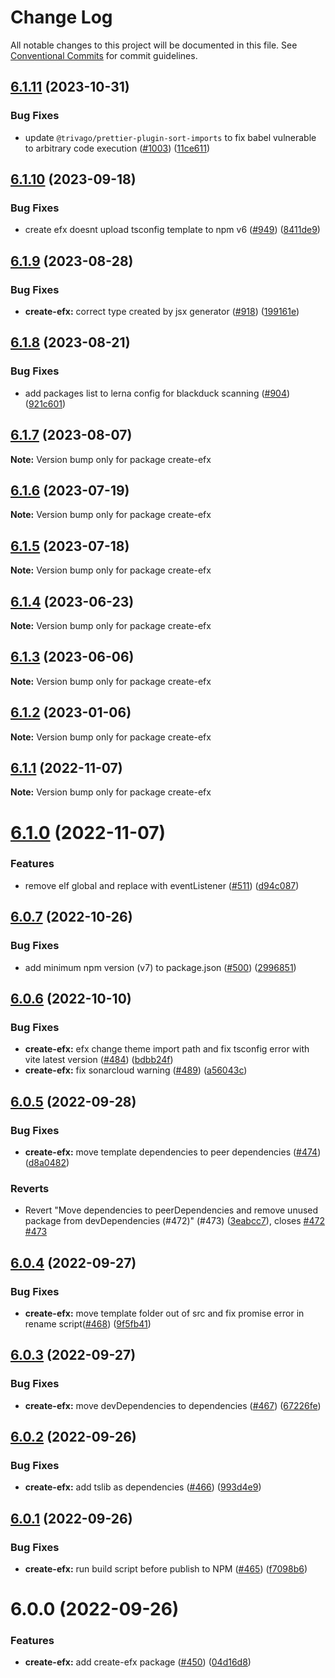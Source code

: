 # Change Log

All notable changes to this project will be documented in this file.
See [Conventional Commits](https://conventionalcommits.org) for commit guidelines.

## [6.1.11](https://github.com/Refinitiv/refinitiv-ui/compare/create-efx@6.1.10...create-efx@6.1.11) (2023-10-31)

### Bug Fixes

- update `@trivago/prettier-plugin-sort-imports` to fix babel vulnerable to arbitrary code execution ([#1003](https://github.com/Refinitiv/refinitiv-ui/issues/1003)) ([11ce611](https://github.com/Refinitiv/refinitiv-ui/commit/11ce6112f96d11c9c6618ac577dc6ba933c0d126))

## [6.1.10](https://github.com/Refinitiv/refinitiv-ui/compare/create-efx@6.1.9...create-efx@6.1.10) (2023-09-18)

### Bug Fixes

- create efx doesnt upload tsconfig template to npm v6 ([#949](https://github.com/Refinitiv/refinitiv-ui/issues/949)) ([8411de9](https://github.com/Refinitiv/refinitiv-ui/commit/8411de90b6c693c13197b815700ae4ac01527e9e))

## [6.1.9](https://github.com/Refinitiv/refinitiv-ui/compare/create-efx@6.1.8...create-efx@6.1.9) (2023-08-28)

### Bug Fixes

- **create-efx:** correct type created by jsx generator ([#918](https://github.com/Refinitiv/refinitiv-ui/issues/918)) ([199161e](https://github.com/Refinitiv/refinitiv-ui/commit/199161e7fb3515c7067c849d424861749510b30c))

## [6.1.8](https://github.com/Refinitiv/refinitiv-ui/compare/create-efx@6.1.7...create-efx@6.1.8) (2023-08-21)

### Bug Fixes

- add packages list to lerna config for blackduck scanning ([#904](https://github.com/Refinitiv/refinitiv-ui/issues/904)) ([921c601](https://github.com/Refinitiv/refinitiv-ui/commit/921c60189b4b0d898864eebaedc5d457a3740194))

## [6.1.7](https://github.com/Refinitiv/refinitiv-ui/compare/create-efx@6.1.6...create-efx@6.1.7) (2023-08-07)

**Note:** Version bump only for package create-efx

## [6.1.6](https://github.com/Refinitiv/refinitiv-ui/compare/create-efx@6.1.5...create-efx@6.1.6) (2023-07-19)

**Note:** Version bump only for package create-efx

## [6.1.5](https://github.com/Refinitiv/refinitiv-ui/compare/create-efx@6.1.4...create-efx@6.1.5) (2023-07-18)

**Note:** Version bump only for package create-efx

## [6.1.4](https://github.com/Refinitiv/refinitiv-ui/compare/create-efx@6.1.3...create-efx@6.1.4) (2023-06-23)

**Note:** Version bump only for package create-efx

## [6.1.3](https://github.com/Refinitiv/refinitiv-ui/compare/create-efx@6.1.2...create-efx@6.1.3) (2023-06-06)

**Note:** Version bump only for package create-efx

## [6.1.2](https://github.com/Refinitiv/refinitiv-ui/compare/create-efx@6.1.1...create-efx@6.1.2) (2023-01-06)

**Note:** Version bump only for package create-efx

## [6.1.1](https://github.com/Refinitiv/refinitiv-ui/compare/create-efx@6.1.0...create-efx@6.1.1) (2022-11-07)

**Note:** Version bump only for package create-efx

# [6.1.0](https://github.com/Refinitiv/refinitiv-ui/compare/create-efx@6.0.7...create-efx@6.1.0) (2022-11-07)

### Features

- remove elf global and replace with eventListener ([#511](https://github.com/Refinitiv/refinitiv-ui/issues/511)) ([d94c087](https://github.com/Refinitiv/refinitiv-ui/commit/d94c0875ea048c86f94ce35c6b2929f796252fff))

## [6.0.7](https://github.com/Refinitiv/refinitiv-ui/compare/create-efx@6.0.6...create-efx@6.0.7) (2022-10-26)

### Bug Fixes

- add minimum npm version (v7) to package.json ([#500](https://github.com/Refinitiv/refinitiv-ui/issues/500)) ([2996851](https://github.com/Refinitiv/refinitiv-ui/commit/2996851e0cd84274fbf284e9763298ce894b6a94))

## [6.0.6](https://github.com/Refinitiv/refinitiv-ui/compare/create-efx@6.0.5...create-efx@6.0.6) (2022-10-10)

### Bug Fixes

- **create-efx:** efx change theme import path and fix tsconfig error with vite latest version ([#484](https://github.com/Refinitiv/refinitiv-ui/issues/484)) ([bdbb24f](https://github.com/Refinitiv/refinitiv-ui/commit/bdbb24ff1470cf8761e7c2c8e76a19b290c11987))
- **create-efx:** fix sonarcloud warning ([#489](https://github.com/Refinitiv/refinitiv-ui/issues/489)) ([a56043c](https://github.com/Refinitiv/refinitiv-ui/commit/a56043c32651cd582719ce99d9be1f8896564778))

## [6.0.5](https://github.com/Refinitiv/refinitiv-ui/compare/create-efx@6.0.4...create-efx@6.0.5) (2022-09-28)

### Bug Fixes

- **create-efx:** move template dependencies to peer dependencies ([#474](https://github.com/Refinitiv/refinitiv-ui/issues/474)) ([d8a0482](https://github.com/Refinitiv/refinitiv-ui/commit/d8a04824ce44361dce2e6dae09a40ecb89286276))

### Reverts

- Revert "Move dependencies to peerDependencies and remove unused package from devDependencies (#472)" (#473) ([3eabcc7](https://github.com/Refinitiv/refinitiv-ui/commit/3eabcc7a7fb9814350da19c6e35b2db55a7bd30e)), closes [#472](https://github.com/Refinitiv/refinitiv-ui/issues/472) [#473](https://github.com/Refinitiv/refinitiv-ui/issues/473)

## [6.0.4](https://github.com/Refinitiv/refinitiv-ui/compare/create-efx@6.0.3...create-efx@6.0.4) (2022-09-27)

### Bug Fixes

- **create-efx:** move template folder out of src and fix promise error in rename script([#468](https://github.com/Refinitiv/refinitiv-ui/issues/468)) ([9f5fb41](https://github.com/Refinitiv/refinitiv-ui/commit/9f5fb41517fdd49e208671a1c1411666e8008aee))

## [6.0.3](https://github.com/Refinitiv/refinitiv-ui/compare/create-efx@6.0.2...create-efx@6.0.3) (2022-09-27)

### Bug Fixes

- **create-efx:** move devDependencies to dependencies ([#467](https://github.com/Refinitiv/refinitiv-ui/issues/467)) ([67226fe](https://github.com/Refinitiv/refinitiv-ui/commit/67226fed03a689fb838809d5774e089d03a68f01))

## [6.0.2](https://github.com/Refinitiv/refinitiv-ui/compare/create-efx@6.0.1...create-efx@6.0.2) (2022-09-26)

### Bug Fixes

- **create-efx:** add tslib as dependencies ([#466](https://github.com/Refinitiv/refinitiv-ui/issues/466)) ([993d4e9](https://github.com/Refinitiv/refinitiv-ui/commit/993d4e91d702f0e355b404b491abfeee79fbfa3f))

## [6.0.1](https://github.com/Refinitiv/refinitiv-ui/compare/create-efx@6.0.0...create-efx@6.0.1) (2022-09-26)

### Bug Fixes

- **create-efx:** run build script before publish to NPM ([#465](https://github.com/Refinitiv/refinitiv-ui/issues/465)) ([f7098b6](https://github.com/Refinitiv/refinitiv-ui/commit/f7098b6b2f9e1c6d9ae8feff1def58953400f485))

# 6.0.0 (2022-09-26)

### Features

- **create-efx:** add create-efx package ([#450](https://github.com/Refinitiv/refinitiv-ui/issues/450)) ([04d16d8](https://github.com/Refinitiv/refinitiv-ui/commit/04d16d802848144141c985373dbf5a56247cfa62))
